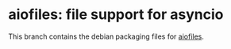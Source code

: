 aiofiles: file support for asyncio
==================================

This branch contains the debian packaging files for [aiofiles](https://github.com/Tinche/aiofiles).
